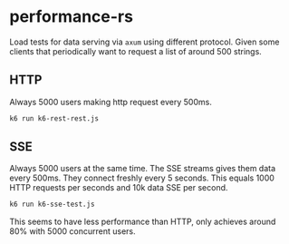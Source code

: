 # performance-rs

Load tests for data serving via `axum` using different protocol.
Given some clients that periodically want to request a list of around 500 strings.

## HTTP

Always 5000 users making http request every 500ms.

```sh
k6 run k6-rest-rest.js
```

## SSE

Always 5000 users at the same time. The SSE streams gives them data every 500ms. They connect freshly every 5 seconds.
This equals 1000 HTTP requests per seconds and 10k data SSE per second.

```sh
k6 run k6-sse-test.js
```

This seems to have less performance than HTTP, only achieves around 80% with 5000 concurrent users.